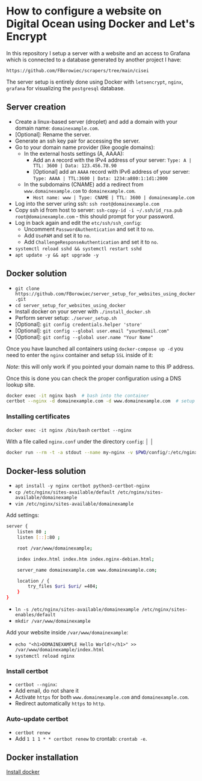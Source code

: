# How to configure a website on Digital Ocean using Docker and Let's Encrypt

In this repository I setup a server with a website and an access to Grafana which is connected to a database generated by another project I have:

`https://github.com/FBorowiec/scrapers/tree/main/cisei`

The server setup is entirely done using Docker with `letsencrypt`, `nginx`, `grafana` for visualizing the `postgresql` database.

## Server creation

* Create a linux-based server (droplet) and add a domain with your domain name: `domainexample.com`.
* [Optional]: Rename the server.
* Generate an ssh key pair for accessing the server.
* Go to your domain name provider (like google domains):
    * In the external hosts settings (A, AAAA):
        * Add an `A` record with the IPv4 address of your server: `Type: A | TTL: 3600 | Data: 123.456.78.90`
        * [Optional] add an `AAAA` record with IPv6 address of your server: `Type: AAAA | TTL:3600 | Data: 1234:a880:1:1d1:2000`
    * In the subdomains (CNAME) add a redirect from `www.domainexample.com` to `domainexample.com`.
        * `Host name: www | Type: CNAME | TTL: 3600 | domainexample.com`
* Log into the server uring ssh: `ssh root@domainexample.com`
* Copy ssh id from host to server: `ssh-copy-id -i ~/.ssh/id_rsa.pub root@domainexample.com` - this should prompt for your password.
* Log in back again and edit the `etc/ssh/ssh_config`:
    * Uncomment `PasswordAuthentication` and set it to `no`.
    * Add `UsePAM` and set it to `no`.
    * Add `ChallengeResponseAuthentication` and set it to `no`.
* `systemctl reload sshd && systemctl restart sshd`
* `apt update -y && apt upgrade -y`

## Docker solution

* `git clone https://github.com/FBorowiec/server_setup_for_websites_using_docker.git`
* `cd server_setup_for_websites_using_docker`
* Install docker on your server with `./install_docker.sh`
* Perform server setup: `./server_setup.sh`
* [Optional]: `git config credentials.helper 'store'`
* [Optional]: `git config --global user.email "your@email.com"`
* [Optional]: `git config --global user.name "Your Name"`

Once you have launched all containers using `docker-compose up -d` you need to enter the `nginx` container and setup `SSL` inside of it:

*Note*: this will only work if you pointed your domain name to this IP address.

Once this is done you can check the proper configuration using a DNS lookup site.

```bash
docker exec -it nginx bash  # bash into the container
certbot --nginx -d domainexample.com -d www.domainexample.com  # setup ssl
```

### Installing certificates

`docker exec -it nginx /bin/bash`
`certbot --nginx`

With a file called `nginx.conf` under the directory `config`:                                                                                                           │
                                                                                                                                                                        │
```bash                                                                                                                                                                 │
docker run --rm -t -a stdout --name my-nginx -v $PWD/config/:/etc/nginx/:ro nginx:latest nginx -c /etc/nginx/nginx.conf -t                                              │
```

## Docker-less solution

* `apt install -y nginx certbot python3-certbot-nginx`
* `cp /etc/nginx/sites-available/default /etc/nginx/sites-available/domainexample`
* `vim /etc/nginx/sites-available/domainexample`

Add settings:

```bash
server {
    listen 80 ;
    listen [::]:80 ;

    root /var/www/domainexample;

    index index.html index.htm index.nginx-debian.html;

    server_name domainexample.com www.domainexample.com;

    location / {
        try_files $uri $uri/ =404;
    }
}
```

* `ln -s /etc/nginx/sites-available/domainexample /etc/nginx/sites-enables/default`
* `mkdir /var/www/domainexample`

Add your website inside `/var/www/domainexample`:

* `echo "<h1>DOMAINEXAMPLE Hello World!</h1>" >> /var/www/domainexample/index.html`
* `systemctl reload nginx`

### Install certbot

* `certbot --nginx`:
* Add email, do not share it
* Activate `https` for both `www.domainexample.com` and `domainexample.com`.
* Redirect automatically `https` to `http`.

### Auto-update certbot

* `certbot renew`
* Add `1 1 1 * * certbot renew` to crontab: `crontab -e`.

## Docker installation

[Install docker](https://www.digitalocean.com/community/tutorials/how-to-install-and-use-docker-on-ubuntu-20-04)
